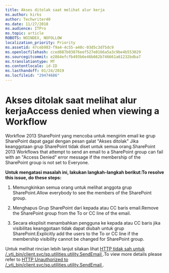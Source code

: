 ```yaml
---
title: Akses ditolak saat melihat alur kerja
ms.author: kirks
author: Techwriter40
ms.date: 11/27/2018
ms.audience: ITPro
ms.topic: article
ROBOTS: NOINDEX, NOFOLLOW
localization_priority: Priority
ms.assetid: 47ceb983-f9a4-4c55-a40c-03d5c3d75dc9
ms.openlocfilehash: cced887b03876eef527e0166a5a3c9be4b553029
ms.sourcegitcommit: e2864efcfb493b6e46b662b746661a61232bdba7
ms.translationtype: MT
ms.contentlocale: id-ID
ms.lasthandoff: 01/24/2019
ms.locfileid: "29474686"
---
```

# <a name="access-denied-when-viewing-a-workflow"></a><span data-ttu-id="48795-102">Akses ditolak saat melihat alur kerja</span><span class="sxs-lookup"><span data-stu-id="48795-102">Access denied when viewing a Workflow</span></span>

<span data-ttu-id="48795-103">Workflow 2013 SharePoint yang mencoba untuk mengirim email ke grup SharePoint dapat gagal dengan pesan galat "Akses ditolak" Jika keanggotaan grup SharePoint tidak diset untuk semua orang.</span><span class="sxs-lookup"><span data-stu-id="48795-103">SharePoint 2013 Workflows that attempt to send an email to a SharePoint group can fail with an "Access Denied" error message if the membership of the SharePoint group is not set to Everyone.</span></span>
  
 <span data-ttu-id="48795-104">**Untuk mengatasi masalah ini, lakukan langkah-langkah berikut:**</span><span class="sxs-lookup"><span data-stu-id="48795-104">**To resolve this issue, do these steps:**</span></span>
  
 1. <span data-ttu-id="48795-105">Memungkinkan semua orang untuk melihat anggota grup SharePoint.</span><span class="sxs-lookup"><span data-stu-id="48795-105">Allow everybody to see the members of the SharePoint group.</span></span> 
  
 2. <span data-ttu-id="48795-106">Menghapus Grup SharePoint dari kepada atau CC baris email.</span><span class="sxs-lookup"><span data-stu-id="48795-106">Remove the SharePoint group from the To or CC line of the email.</span></span> 
  
 3. <span data-ttu-id="48795-107">Secara eksplisit menambahkan pengguna ke kepada atau CC baris jika visibilitas keanggotaan tidak dapat diubah untuk grup SharePoint.</span><span class="sxs-lookup"><span data-stu-id="48795-107">Explicitly add the users to the To or CC line if the membership visibility cannot be changed for SharePoint group.</span></span> 
  
<span data-ttu-id="48795-108">Untuk melihat rincian lebih lanjut silakan lihat [HTTP tidak sah untuk /_vti_bin/client.svc/sp.utilities.utility.SendEmail ](https://go.microsoft.com/fwlink/?linkid=2044694&amp;clcid=0x409).</span><span class="sxs-lookup"><span data-stu-id="48795-108">To view more details please refer to [HTTP Unauthorized to /_vti_bin/client.svc/sp.utilities.utility.SendEmail ](https://go.microsoft.com/fwlink/?linkid=2044694&amp;clcid=0x409).</span></span>
  

